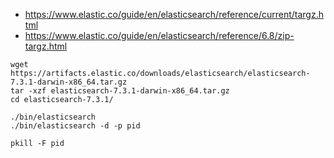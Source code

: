 * https://www.elastic.co/guide/en/elasticsearch/reference/current/targz.html
* https://www.elastic.co/guide/en/elasticsearch/reference/6.8/zip-targz.html
```
wget https://artifacts.elastic.co/downloads/elasticsearch/elasticsearch-7.3.1-darwin-x86_64.tar.gz
tar -xzf elasticsearch-7.3.1-darwin-x86_64.tar.gz
cd elasticsearch-7.3.1/ 

./bin/elasticsearch
./bin/elasticsearch -d -p pid

pkill -F pid
```
